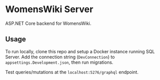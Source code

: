 # WomensWiki Server
ASP.NET Core backend for WomensWiki.

## Usage
To run locally, clone this repo and setup a Docker instance running SQL Server. Add the connection string (`DevConnection`) to `appsettings.Development.json`, then run migrations.

Test queries/mutations at the `localhost:5276/graphql` endpoint.